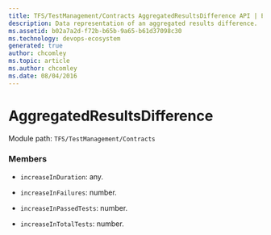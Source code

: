 ```yaml
---
title: TFS/TestManagement/Contracts AggregatedResultsDifference API | Extensions for Azure DevOps Services
description: Data representation of an aggregated results difference.
ms.assetid: b02a7a2d-f72b-b65b-9a65-b61d37098c30
ms.technology: devops-ecosystem
generated: true
author: chcomley
ms.topic: article
ms.author: chcomley
ms.date: 08/04/2016
---
```


# AggregatedResultsDifference

Module path: `TFS/TestManagement/Contracts`


### Members

* `increaseInDuration`: any. 

* `increaseInFailures`: number. 

* `increaseInPassedTests`: number. 

* `increaseInTotalTests`: number. 

